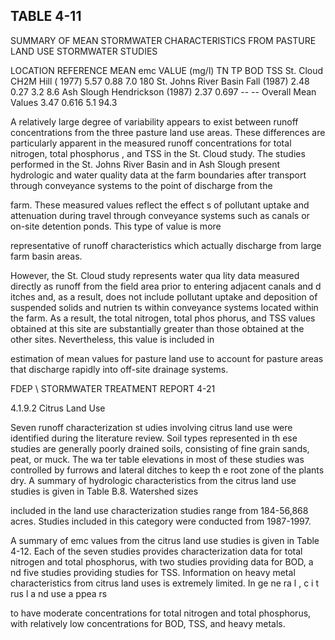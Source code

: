 <!-- NEEDS USER REVIEW -->
## TABLE  4-11 
 
SUMMARY  OF  MEAN  STORMWATER  CHARACTERISTICS 
FROM  PASTURE  LAND  USE  STORMWATER  STUDIES
 
 
LOCATION 
REFERENCE 
MEAN emc VALUE (mg/l) 
TN 
TP 
BOD 
TSS 
St. Cloud CH2M Hill (
1977) 5.57 0.88 7.0 180 
St. Johns River Basin Fall (1987) 2.48 0.27 3.2 8.6 
Ash Slough Hendrickson (1987) 2.37 0.697 -- -- 
Overall Mean Values 3.47 0.616 5.1 94.3 
 
 
 
 
 
A relatively large degree of variability appears 
to exist between runoff concentrations from 
the three pasture land use areas.  These differences 
are particularly apparent in the measured runoff 
concentrations for total nitrogen, total phosphorus
, and TSS in the St. Cloud study.  The studies 
performed in the St. Johns River Basin and in 
Ash Slough present hydrologic and water quality data 
at the farm boundaries after transport through conveyance systems to the point of discharge from the 

farm.  These measured values reflect the effect
s of pollutant uptake and attenuation during travel 
through conveyance systems such as canals or on-site detention ponds.  This type of value is more 

representative of runoff characteristics which actually discharge from large farm basin areas.  
 

However, the St. Cloud study represents water qua
lity data measured directly as runoff from 
the field area prior to entering adjacent canals and d
itches and, as a result, does not include pollutant 
uptake and deposition of suspended solids and nutrien
ts within conveyance systems located within 
the farm.  As a result, the total nitrogen, total phos
phorus, and TSS values obtained at this site are 
substantially greater than those obtained at the other sites.  Nevertheless, this value is included in 

estimation of mean values for pasture land use to
 account for pasture areas that discharge rapidly 
into off-site drainage systems. 

FDEP \ STORMWATER  TREATMENT  REPORT 
4-21 
 
 

4.1.9.2  Citrus Land Use
 
 
Seven runoff characterization st
udies involving citrus land use were identified during the 
literature review.  Soil types represented in th
ese studies are generally poorly drained soils, 
consisting of fine grain sands, peat, or muck.  The wa
ter table elevations in most of these studies was 
controlled by furrows and lateral ditches to keep th
e root zone of the plants dry.  A summary of 
hydrologic characteristics from the citrus land use studies is given in Table B.8.  Watershed sizes 

included in the land use characterization studies
 range from 184-56,868 acres. Studies included in 
this category were conducted from 1987-1997. 
 

A summary of emc values from the citrus land 
use studies is given in Table 4-12.  Each of 
the seven studies provides characterization data 
for total nitrogen and total phosphorus, with two 
studies providing data for BOD, a
nd five studies providing studies for TSS.  Information on heavy 
metal characteristics from citrus land uses is extremely limited. In ge ne ra l , c i t rus l a nd use  a ppea rs 

to have moderate concentrations for total 
nitrogen and total phosphorus, with relatively low 
concentrations for BOD, TSS, and heavy metals.
